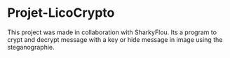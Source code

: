 # Projet-LicoCrypto

This project was made in collaboration with SharkyFlou.
Its a program to crypt and decrypt message with a key or hide message in image using the steganographie.
